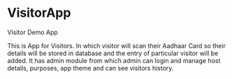 # VisitorApp
Visitor Demo App

This is App for Visitors. In which visitor will scan their Aadhaar Card so their details will be stored in database and the entry of particular visitor will be added. It has admin module from which admin can login and manage host details, purposes, app theme and can see visitors history.
